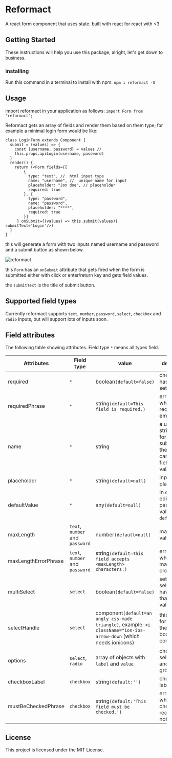 # Reformact
A react form component that uses state.
built with react for react with <3


##  Getting Started
These instructions will help you use this package,
alright, let's get down to business.

### installing
Run this command in a terminal to install with npm:
`npm i reformact -S`

## Usage
import reformact in your application as follows:
`import Form from 'reformact';`

Reformact gets an array of fields and render them based on them type; for example a minimal login form would be like:
```
class LoginForm extends Component {
  submit = (values) => {
    const {username, password} = values //
    this.props.apiLogin(username, password)
  }
  render() {
    return (<Form fields={[
        {
          type: "text", //  html input type
          name: "username", //  unique name for input
          placeholder: "Jon doe", // placeholder
          required: true
        }, {
          type: "password",
          name: "password",
          placeholder: "****",
          required: true
        }]
     } onSubmit={(values) => this.submit(values)} submitText='Login'/>)
  }
}
```
this will generate a form with two inputs named username and password and a submit button as shown below.

![reformact](https://photos.app.goo.gl/hgUy8JGNobOpA4lx2)

this `Form` has an `onSubmit` attribute that gets fired when the form is submitted either with click or enter/return key and gets field values.

the `submitText` is the title of submit button.

## Supported field types
Currently reformact supports `text`, `number`, `password`, `select`, `checkbox` and `radio` inputs, but will support lots of inputs soon.

## Field attributes

The following table showing attributes.
Field type `*` means all types field.


| Attributes | Field type | value | description |
| - | - | - | - |
| required | `*`  | boolean`(default=false)` | check if field has a value if set true. |
| requiredPhrase | `*`  | string`(default=This field is required.)` | error shown when field is required and empty. |
| name  | `*`  | string | a unique string in form, on submitting the form you can access a field value by values.`<name>` |
| placeholder  | `*`  | string`(default=null)` | inputs placeholder. |
| defaultValue | `*`  | any`(default=null)` | in case of editing forms pass current values via `defaultValue`. |
| maxLength | `text`, `number` and `password` | number`(default=null)` | maximum value length. |
| maxLengthErrorPhrase | `text`, `number` and `password` | string`(default=This field accepts <maxLength> characters.)` | error shown when maxLength is crossed. |
| multiSelect | `select`| boolean`(default=false)` | set true if select can have more than one values. |
| selectHandle | `select` | component`(default=an ungly css-made triangle)`, example: `<i className="ion-ios-arrow-down` (which needs ionicons) | this option is for changing the select box handle component. |
| options | `select`, `radio` | array of objects with `label` and `value` | choices for select input and radio group. |
| checkboxLabel| `checkbox` | string`(default:'')`| checkbox label. |
| mustBeCheckedPhrase| `checkbox` | string`(default:'This field must be checked.')`| error shown when checkbox is required and not checked. |
## License

This project is licensed under the MIT License.
